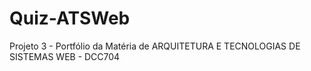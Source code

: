# Quiz-ATSWeb
Projeto 3 - Portfólio da Matéria de ARQUITETURA E TECNOLOGIAS DE SISTEMAS WEB - DCC704

